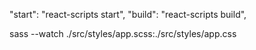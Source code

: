 "start": "react-scripts start",
"build": "react-scripts build",


sass --watch ./src/styles/app.scss:./src/styles/app.css
